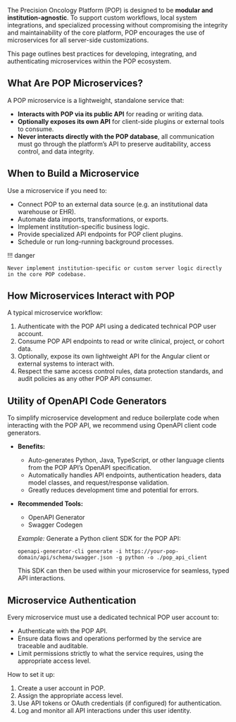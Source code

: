 The Precision Oncology Platform (POP) is designed to be **modular and institution-agnostic**. To support custom workflows, local system integrations, and specialized processing without compromising the integrity and maintainability of the core platform, POP encourages the use of microservices for all server-side customizations.

This page outlines best practices for developing, integrating, and authenticating microservices within the POP ecosystem.

## What Are POP Microservices?

A POP microservice is a lightweight, standalone service that:

- **Interacts with POP via its public API** for reading or writing data.
- **Optionally exposes its own API** for client-side plugins or external tools to consume.
- **Never interacts directly with the POP database**, all communication must go through the platform’s API to preserve auditability, access control, and data integrity.

## When to Build a Microservice

Use a microservice if you need to:

- Connect POP to an external data source (e.g. an institutional data warehouse or EHR).
- Automate data imports, transformations, or exports.
- Implement institution-specific business logic.
- Provide specialized API endpoints for POP client plugins.
- Schedule or run long-running background processes.

!!! danger 

    Never implement institution-specific or custom server logic directly in the core POP codebase.

## How Microservices Interact with POP

A typical microservice workflow:

1. Authenticate with the POP API using a dedicated technical POP user account.
2. Consume POP API endpoints to read or write clinical, project, or cohort data.
3. Optionally, expose its own lightweight API for the Angular client or external systems to interact with.
4. Respect the same access control rules, data protection standards, and audit policies as any other POP API consumer.

## Utility of OpenAPI Code Generators

To simplify microservice development and reduce boilerplate code when interacting with the POP API, we recommend using OpenAPI client code generators.

+ **Benefits:**

  - Auto-generates Python, Java, TypeScript, or other language clients from the POP API’s OpenAPI specification.
  - Automatically handles API endpoints, authentication headers, data model classes, and request/response validation.
  - Greatly reduces development time and potential for errors.

+ **Recommended Tools:**

    - OpenAPI Generator
    - Swagger Codegen

    *Example:*
    Generate a Python client SDK for the POP API:

    ```
    openapi-generator-cli generate -i https://your-pop-domain/api/schema/swagger.json -g python -o ./pop_api_client
    ```
    This SDK can then be used within your microservice for seamless, typed API interactions.

## Microservice Authentication

Every microservice must use a dedicated technical POP user account to:

- Authenticate with the POP API.
- Ensure data flows and operations performed by the service are traceable and auditable.
- Limit permissions strictly to what the service requires, using the appropriate access level.

How to set it up:

1. Create a user account in POP.
2. Assign the appropriate access level.
3. Use API tokens or OAuth credentials (if configured) for authentication.
4. Log and monitor all API interactions under this user identity.

